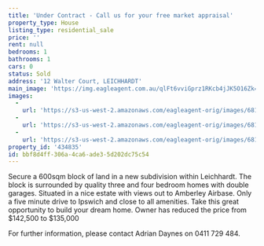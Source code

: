 ```yaml
---
title: 'Under Contract - Call us for your free market appraisal'
property_type: House
listing_type: residential_sale
price: ''
rent: null
bedrooms: 1
bathrooms: 1
cars: 0
status: Sold
address: '12 Walter Court, LEICHHARDT'
main_image: 'https://img.eagleagent.com.au/qlFt6vviGprz1RKcb4jJK5O16Zk=/1280x854/smart/https://s3-us-west-2.amazonaws.com/eagleagent-orig/images/6818154/104062900-image-M.jpg'
images:
  -
    url: 'https://s3-us-west-2.amazonaws.com/eagleagent-orig/images/6818156/104062900-image-B.jpg'
  -
    url: 'https://s3-us-west-2.amazonaws.com/eagleagent-orig/images/6818155/104062900-image-A.jpg'
  -
    url: 'https://s3-us-west-2.amazonaws.com/eagleagent-orig/images/6818154/104062900-image-M.jpg'
property_id: '434835'
id: bbf8d4ff-306a-4ca6-ade3-5d202dc75c54
---
```

Secure a 600sqm block of land in a new subdivision within Leichhardt.
The block is surrounded by quality three and four bedroom homes with double garages.
Situated in a nice estate with views out to Amberley Airbase.
Only a five minute drive to Ipswich and close to all amenities.
Take this great opportunity to build your dream home.
Owner has reduced the price from $142,500 to $135,000

For further information, please contact Adrian Daynes on 0411 729 484.